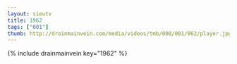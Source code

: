 ```yaml
--- 
layout: sieutv
title: 1962
tags: ["001"]
thumb: http://drainmainvein.com/media/videos/tmb/000/001/962/player.jpg
---
```

{% include drainmainvein key="1962" %} 
